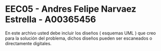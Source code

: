 # EEC05 - Andres Felipe Narvaez Estrella - A00365456

En este archivo usted debe incluir los diseños ( esquemas UML ) que creo para la solución del problema, dichos diseños pueden ser escaneados o directamente digitales.
